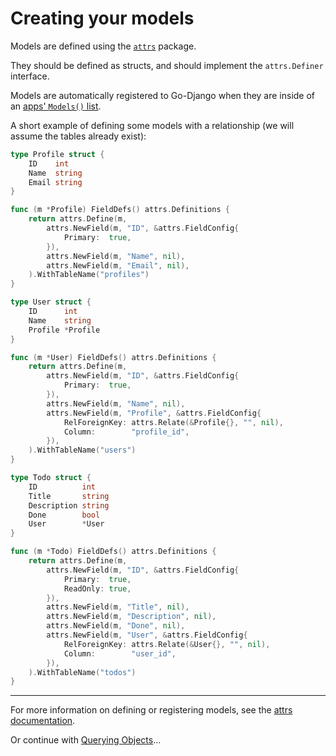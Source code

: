# Creating your models

Models are defined using the [`attrs`](https://github.com/Nigel2392/go-django/blob/main/docs/attrs/attrs.md) package.

They should be defined as structs, and should implement the `attrs.Definer` interface.

Models are automatically registered to Go-Django when they are inside of an [apps' `Models()` list](https://github.com/Nigel2392/go-django/blob/main/docs/attrs/attrs.md).

A short example of defining some models with a relationship (we will assume the tables already exist):

```go
type Profile struct {
    ID    int
    Name  string
    Email string
}

func (m *Profile) FieldDefs() attrs.Definitions {
    return attrs.Define(m,
        attrs.NewField(m, "ID", &attrs.FieldConfig{
            Primary:  true,
        }),
        attrs.NewField(m, "Name", nil),
        attrs.NewField(m, "Email", nil),
    ).WithTableName("profiles")
}

type User struct {
    ID      int
    Name    string
    Profile *Profile
}

func (m *User) FieldDefs() attrs.Definitions {
    return attrs.Define(m,
        attrs.NewField(m, "ID", &attrs.FieldConfig{
            Primary:  true,
        }),
        attrs.NewField(m, "Name", nil),
        attrs.NewField(m, "Profile", &attrs.FieldConfig{
            RelForeignKey: attrs.Relate(&Profile{}, "", nil),
            Column:        "profile_id",
        }),
    ).WithTableName("users")
}

type Todo struct {
    ID          int
    Title       string
    Description string
    Done        bool
    User        *User
}

func (m *Todo) FieldDefs() attrs.Definitions {
    return attrs.Define(m,
        attrs.NewField(m, "ID", &attrs.FieldConfig{
            Primary:  true,
            ReadOnly: true,
        }),
        attrs.NewField(m, "Title", nil),
        attrs.NewField(m, "Description", nil),
        attrs.NewField(m, "Done", nil),
        attrs.NewField(m, "User", &attrs.FieldConfig{
            RelForeignKey: attrs.Relate(&User{}, "", nil),
            Column:        "user_id",
        }),
    ).WithTableName("todos")
}
```

---

For more information on defining or registering models, see the [attrs documentation](https://github.com/Nigel2392/go-django/blob/main/docs/attrs/attrs.md).

Or continue with [Querying Objects](./querying.md)…
